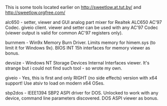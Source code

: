 This is some tools located earlier on http://sweetlow.at.tut.by/ and http://sweetlow.orgfree.com/

alc650 - setter, viewer and GUI analog part mixer for Realtek ALC650 AC'97 Codec. giveio client. viewer and setter can be used with any AC'97 Codec (viewer output is valid for common AC'97 registers only).

burnmem - Win9x Memory Burn Driver. Limits memory for himem.sys (to limit it for Windows 9x). BIOS INT 15h interfaces for memory viewer as bonus.

devsize - Windows NT Storage Devices Internal Interfaces viewer. It's strange but i could not find such tool - so wrote my own.

giveio - Yes, this is first and only RIGHT (no side effects) version with x64 support! Use atsiv to load on modern x64 OSes.

sbp2dos - IEEE1394 SBP2 ASPI driver for DOS. Unlocked to work with any device, command line parameters discovered. DOS ASPI viewer as bonus.
